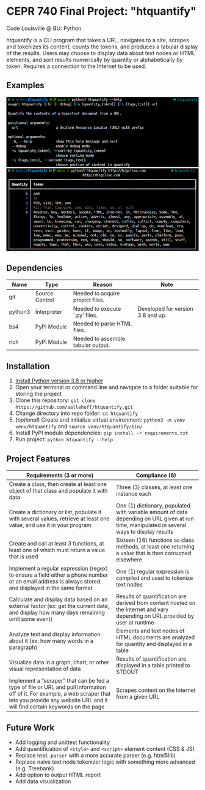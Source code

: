 # CEPR 740 Final Project: "htquantify"
Code Louisville @ BU: Python

htquantify is a CLI program that takes a URL, navigates to a site, scrapes and tokenizes its content, counts the tokens, and produces a tabular display of the results. Users may choose to display data about text nodes or HTML elements, and sort results numerically by quantity or alphabetically by token. Requires a connection to the Internet to be used.

## Examples
![Example Help Dialog](./help.PNG)
![Example Output](./example.PNG)

## Dependencies
Name | Type | Reason | Note
---- | ---- | ------ | ----
git | Source Control | Needed to acquire project files. |
python3 | Interpreter | Needed to execute '.py' files. | Developed for version 3.8 and up.
bs4 | PyPI Module | Needed to parse HTML files. |
rich | PyPI Module | Needed to assemble tabular output. |

## Installation
1. [Install Python version 3.8 or higher](https://www.python.org/downloads/)
2. Open your terminal or command line and navigate to a folder suitable for storing the project
3. Clone this repository:   `git clone https://github.com/aallehoff/htquantify.git`
4. Change directory into repo folder:  `cd htquantify`
5. (_optional_) Create and initialize virtual environment:  `python3 -m venv venv/htquantify` and `source venv/htquantify/bin/`
6. Install PyPI module dependencies:  `pip install -r requirements.txt`
7. Run project:  `python htquantify --help`

## Project Features
Requirements (3 or more) | Compliance (8)
--------------------- | ----------
Create a class, then create at least one object of that class and populate it with data | Three (3) classes, at least one instance each
Create a dictionary or list, populate it with several values, retrieve at least one value, and use it in your program | One (1) dictionary, populated with variable amount of data depending on URL given at run time, manipulated in several ways to display results
Create and call at least 3 functions, at least one of which must return a value that is used | Sixteen (16) functions as class methods, at least one returning a value that is then consumed elsewhere
Implement a regular expression (regex) to ensure a field either a phone number or an email address is always stored and displayed in the same format | One (1) regular expression is compiled and used to tokenize text nodes
Calculate and display data based on an external factor (ex: get the current date, and display how many days remaining until some event) | Results of quantification are derived from content hosted on the Internet and vary depending on URL provided by user at runtime
Analyze text and display information about it (ex: how many words in a paragraph) | Elements and text nodes of HTML documents are analyzed for quantity and displayed in a table
Visualize data in a graph, chart, or other visual representation of data | Results of quantification are displayed in a table printed to STDOUT
Implement a “scraper” that can be fed a type of file or URL and pull information off of it. For example, a web scraper that lets you provide any website URL and it will find certain keywords on the page | Scrapes content on the Internet from a given URL

## Future Work
* Add logging and unittest functionality
* Add quantification of `<style>` and `<script>` element content (CSS & JS)
* Replace `html.parser` with a more accurate parser (e.g. html5lib)
* Replace naive text node tokenizer logic with something more advanced (e.g. Treebank)
* Add option to output HTML report
* Add data visualization